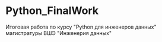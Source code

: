 # Python_FinalWork
Итоговая работа по курсу "Python для инженеров данных" магистратуры ВШЭ "Инженерия данных"
